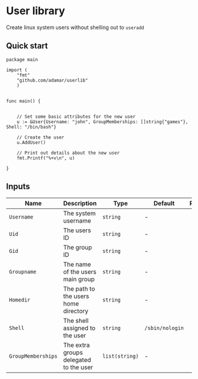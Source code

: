 
# User library

Create linux system users without shelling out to `useradd`


## Quick start

```
package main

import (
	"fmt"
	"github.com/adamar/userlib"
	)


func main() {


	// Set some basic attributes for the new user
	u := &User{Username: "john", GroupMemberships: []string{"games"}, Shell: "/bin/bash"}

	// Create the user
	u.AddUser()

	// Print out details about the new user
	fmt.Printf("%+v\n", u)

}

```


## Inputs

| Name | Description | Type | Default | Required |
|------|-------------|------|---------|:--------:|
| `Username` | The system username  | `string` | - | yes |
| `Uid` | The users ID | `string` | - | no |
| `Gid` | The group ID | `string` | - | no |
| `Groupname` | The name of the users main group | `string` | - | no |
| `Homedir` | The path to the users home directory | `string` | - | no |
| `Shell` | The shell assigned to the user | `string` | `/sbin/nologin` | no |
| `GroupMemberships` | The extra groups delegated to the user | `list(string)`| - | no |




